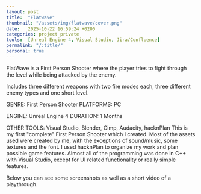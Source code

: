 ```yaml
---
layout: post
title:  "Flatwave"
thumbnail: "/assets/img/flatwave/cover.png"
date:   2025-10-22 16:59:24 +0200
categories: project private
tools:  [Unreal Engine 4, Visual Studio, Jira/Confluence]
permalink: "/:title/"
personal: true
---
```

FlatWave is a First Person Shooter where the player tries to fight through the level while being attacked by the enemy.

Includes three different weapons with two fire modes each, three different enemy types and one short level.

GENRE: First Person Shooter                                         PLATFORMS: PC

ENGINE: Unreal Engine 4                                               DURATION: 1 Months

OTHER TOOLS: Visual Studio, Blender, Gimp, Audacity, hacknPlan
This is my first "complete" First Person Shooter which I created.
Most of the assets used were created by me, with the exceptions of sound/music, some textures and the font.
I used hacknPlan to organize my work and plan possible game features.
Almost all of the programming was done in C++ with Visual Studio, except for UI related functionality or really simple features.

Below you can see some screenshots as well as a short video of a playthrough.
